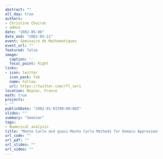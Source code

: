 ```yaml
---
abstract: ""
all_day: true
authors:
- Christine Choirat
- admin
date: "2002-05-06"
date_end: "2002-05-11"
event: Séminaire de Mathématiques
event_url: ""
featured: false
image:
  caption: ''
  focal_point: Right
links:
- icon: twitter
  icon_pack: fab
  name: Follow
  url: https://twitter.com/rfl_seri
location: Beynac, France
math: true
projects:
- ""
publishDate: "2002-01-01T00:00:00Z"
slides: ""
summary: "Seminar"
tags:
- Numerical analysis
title: "Monte Carlo and quasi-Monte Carlo Methods for Domain Approximation"
url_code: ""
url_pdf: ""
url_slides: ""
url_video: ""
---
```

